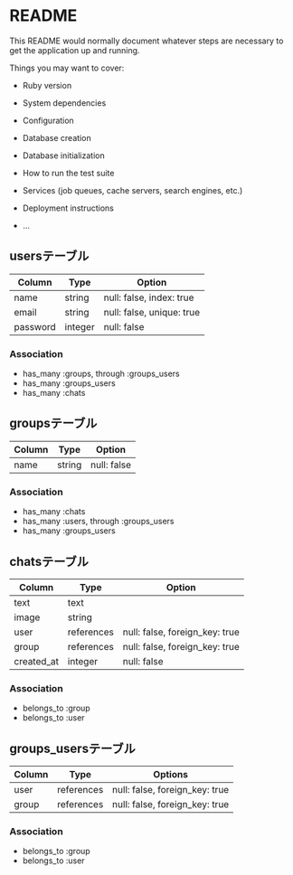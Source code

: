 # README

This README would normally document whatever steps are necessary to get the
application up and running.

Things you may want to cover:

* Ruby version

* System dependencies

* Configuration

* Database creation

* Database initialization

* How to run the test suite

* Services (job queues, cache servers, search engines, etc.)

* Deployment instructions

* ...

## usersテーブル
|Column|Type|Option|
|------|----|------|
|name|string|null: false, index: true|
|email|string|null: false, unique: true|
|password|integer|null: false|

### Association
- has_many :groups, through :groups_users
- has_many :groups_users
- has_many :chats

## groupsテーブル
|Column|Type|Option|
|------|----|------|
|name|string|null: false|

### Association
- has_many :chats
- has_many :users, through :groups_users
- has_many :groups_users

## chatsテーブル
|Column|Type|Option|
|------|----|------|
|text|text||
|image|string||
|user|references|null: false, foreign_key: true|
|group|references|null: false, foreign_key: true|
|created_at|integer|null: false|

### Association
- belongs_to :group
- belongs_to :user

## groups_usersテーブル

|Column|Type|Options|
|------|----|-------|
|user|references|null: false, foreign_key: true|
|group|references|null: false, foreign_key: true|

### Association
- belongs_to :group
- belongs_to :user